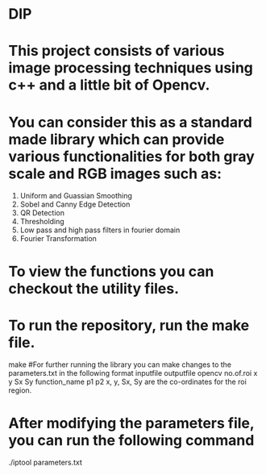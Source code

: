 # DIP
# This project consists of various image processing techniques using c++ and a little bit of Opencv. 
# You can consider this as a standard made library which can provide various functionalities for both gray scale and RGB images such as:
  1. Uniform and Guassian Smoothing 
  2. Sobel and Canny Edge Detection
  3. QR Detection
  4. Thresholding
  5. Low pass and high pass filters in fourier domain
  6. Fourier Transformation
  
# To view the functions you can checkout the utility files. 
# To run the repository, run the make file.
  make
 #For further running the library you can make changes to the parameters.txt in the following format
    inputfile outputfile opencv no.of.roi x y Sx Sy function_name p1 p2
 x, y, Sx, Sy are the co-ordinates for the roi region. 
 
 # After modifying the parameters file, you can run the following command 
 ./iptool parameters.txt
 
